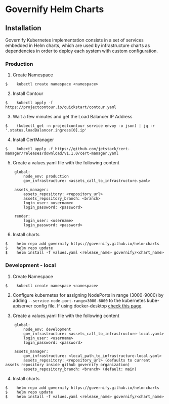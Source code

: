 # Governify Helm Charts

## Installation
Governify Kubernetes implementation consists in a set of services embedded in Helm charts, which are used by infrastructure charts as dependencies in order to deploy each system with custom configuration.

### Production

1. Create Namespace
```
$    kubectl create namespace <namespace>
```

2. Install Contour
```
$    kubectl apply -f https://projectcontour.io/quickstart/contour.yaml
```

3. Wait a few minutes and get the Load Balancer IP Address
```
$    (kubectl get -n projectcontour service envoy -o json) | jq -r '.status.loadBalancer.ingress[0].ip'
```

4. Install CertManager
```
$    kubectl apply -f https://github.com/jetstack/cert-manager/releases/download/v1.1.0/cert-manager.yaml
```

5. Create a values.yaml file with the following content
```
    global:
        node_env: production
        gov_infrastructure: <assets_call_to_infrastructure.yaml>
    
    assets_manager:
        assets_repository: <repository_url>
        assets_repository_branch: <branch>
        login_user: <username>
        login_password: <password>
    
    render:
        login_user: <username>
        login_password: <password>
```

6. Install charts
```
$    helm repo add governify https://governify.github.io/helm-charts
$    helm repo update
$    helm install -f values.yaml <release_name> governify/<chart_name>
```

### Development - local

1. Create Namespace
```
$    kubectl create namespace <namespace>
```

2. Configure kubernetes for assigning NodePorts in range (3000-9000) by adding `--service-node-port-range=3000-6000` to the kubernetes kube-apiserver config file. If using docker-desktop [check this page](https://stackoverflow.com/questions/64758012/location-of-kubernetes-config-directory-with-docker-desktop-on-windows).

3. Create a values.yaml file with the following content
```
    global:
        node_env: development
        gov_infrastructure: <assets_call_to_infrastructure-local.yaml>
        login_user: <username>
        login_password: <password>

    assets_manager:
        gov_infrastructure: <local_path_to_infrastructure-local.yaml>
        assets_repository: <repository_url> (defaults to current assets repository inside github governify organization)
        assets_repository_branch: <branch> (default: main)
```

4. Install charts
```
$    helm repo add governify https://governify.github.io/helm-charts
$    helm repo update
$    helm install -f values.yaml <release_name> governify/<chart_name>
```